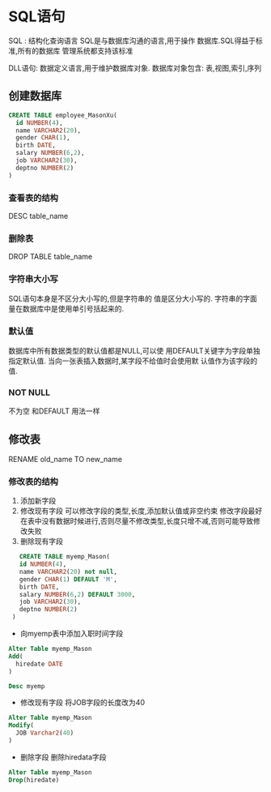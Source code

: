 
# SQL语句

SQL : 结构化查询语言
SQL是与数据库沟通的语言,用于操作
数据库.SQL得益于标准,所有的数据库
管理系统都支持该标准

DLL语句:
数据定义语言,用于维护数据库对象.
数据库对象包含: 表,视图,索引,序列

##  创建数据库

```sql
CREATE TABLE employee_MasonXu(
  id NUMBER(4),
  name VARCHAR2(20),
  gender CHAR(1),
  birth DATE,
  salary NUMBER(6,2),
  job VARCHAR2(30),
  deptno NUMBER(2)
)
```

### 查看表的结构

DESC table_name

### 删除表

DROP TABLE table_name

### 字符串大小写
SQL语句本身是不区分大小写的,但是字符串的
值是区分大小写的.
字符串的字面量在数据库中是使用单引号括起来的.

### 默认值

数据库中所有数据类型的默认值都是NULL,可以使
用DEFAULT关键字为字段单独指定默认值.
当向一张表插入数据时,某字段不给值时会使用默
认值作为该字段的值.

### NOT NULL

不为空 和DEFAULT 用法一样

## 修改表
RENAME old_name TO new_name

### 修改表的结构
 1. 添加新字段
 2. 修改现有字段
     可以修改字段的类型,长度,添加默认值或非空约束
            修改字段最好在表中没有数据时候进行,否则尽量不修改类型,长度只增不减,否则可能导致修改失败
 3. 删除现有字段
```sql
   CREATE TABLE myemp_Mason(
   id NUMBER(4),
   name VARCHAR2(20) not null,
   gender CHAR(1) DEFAULT 'M',
   birth DATE,
   salary NUMBER(6,2) DEFAULT 3000,
   job VARCHAR2(30),
   deptno NUMBER(2)
 )
 ```
 - 向myemp表中添加入职时间字段
 ```sql
 Alter Table myemp_Mason
 Add(
   hiredate DATE
 )

 Desc myemp
 ```

  - 修改现有字段  将JOB字段的长度改为40
```sql
Alter Table myemp_Mason
Modify(
  JOB Varchar2(40)
)
```

- 删除字段   删除hiredata字段

```sql
Alter Table myemp_Mason
Drop(hiredate)
```
